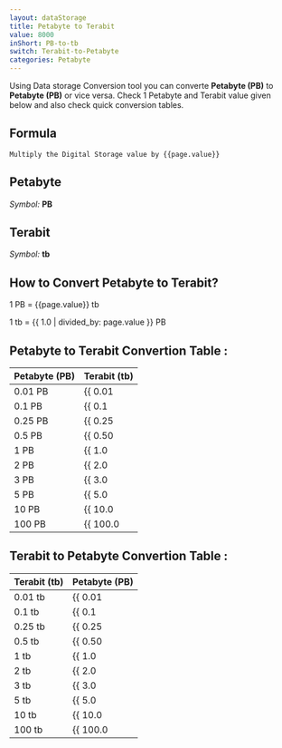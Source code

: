 ```yaml
---
layout: dataStorage
title: Petabyte to Terabit
value: 8000
inShort: PB-to-tb
switch: Terabit-to-Petabyte
categories: Petabyte
---
```


Using Data storage Conversion tool you can converte **Petabyte (PB)** to **Petabyte (PB)** or vice versa. Check 1 Petabyte and Terabit value given below and also check quick conversion tables.

## Formula
`Multiply the Digital Storage value by {{page.value}}`

## Petabyte
*Symbol:* **PB**

## Terabit
*Symbol:* **tb**

## How to Convert Petabyte to Terabit?

1 PB = {{page.value}} tb

1 tb = {{ 1.0 | divided_by: page.value }} PB


## Petabyte to Terabit Convertion Table :

| Petabyte (PB) | Terabit (tb) |
| ---- | ---- |
| 0.01 PB | {{ 0.01 | times: page.value }} tb |
| 0.1 PB | {{ 0.1 | times: page.value }} tb |
| 0.25 PB | {{ 0.25 | times: page.value }} tb |
| 0.5 PB | {{ 0.50 | times: page.value }} tb |
| 1 PB | {{ 1.0 | times: page.value }} tb |
| 2 PB | {{ 2.0 | times: page.value }} tb |
| 3 PB | {{ 3.0 | times: page.value }} tb |
| 5 PB | {{ 5.0 | times: page.value }} tb |
| 10 PB | {{ 10.0 | times: page.value }} tb |
| 100 PB | {{ 100.0 | times: page.value }} tb |

## Terabit to Petabyte Convertion Table :

| Terabit (tb) | Petabyte (PB) |
| ---- | ---- |
| 0.01 tb | {{ 0.01 | divided_by: page.value }} PB |
| 0.1 tb | {{ 0.1 | divided_by: page.value }} PB |
| 0.25 tb | {{ 0.25 | divided_by: page.value }} PB |
| 0.5 tb | {{ 0.50 | divided_by: page.value }} PB |
| 1 tb | {{ 1.0 | divided_by: page.value }} PB |
| 2 tb | {{ 2.0 | divided_by: page.value }} PB |
| 3 tb | {{ 3.0 | divided_by: page.value }} PB |
| 5 tb | {{ 5.0 | divided_by: page.value }} PB |
| 10 tb | {{ 10.0 | divided_by: page.value }} PB |
| 100 tb | {{ 100.0 | divided_by: page.value }} PB |


<script>
document.getElementById('selectInput')[20].selected = true
document.getElementById('selectOutput')[14].selected = true
</script>
